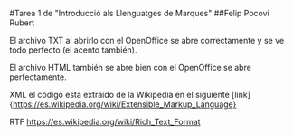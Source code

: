 #Tarea 1 de "Introducció als Llenguatges de Marques"
##Felip Pocovi Rubert

El archivo TXT al abrirlo con el OpenOffice se abre correctamente y se ve todo perfecto (el acento también).

El archivo HTML también se abre bien con el OpenOffice se abre perfectamente.

XML el código esta extraído de la Wikipedia en el siguiente [link] {https://es.wikipedia.org/wiki/Extensible_Markup_Language}

RTF    https://es.wikipedia.org/wiki/Rich_Text_Format

